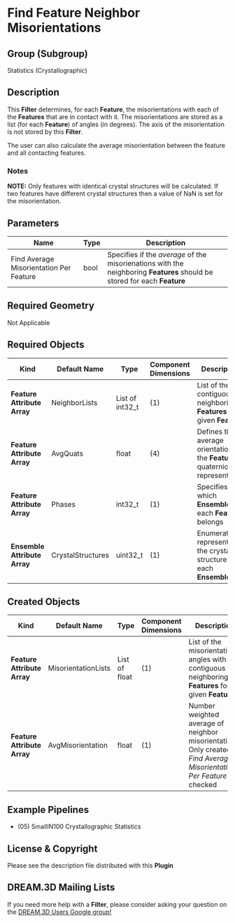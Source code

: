 # Find Feature Neighbor Misorientations 


## Group (Subgroup) ##

Statistics (Crystallographic)

## Description ##

This **Filter** determines, for each **Feature**, the misorientations with each of the **Features** that are in contact with it.  The misorientations are stored as a list (for each **Feature**) of angles (in degrees).  The axis of the misorientation is not stored by this **Filter**.

The user can also calculate the average misorientation between the feature and all contacting features.

### Notes ###

__NOTE:__ Only features with identical crystal structures will be calculated. If two features have different crystal structures then a value of NaN is set for the misorientation.

## Parameters ##

| Name | Type | Description |
|------|------|-------------|
| Find Average Misorientation Per Feature | bool | Specifies if the *average* of the misorienations with the neighboring **Features** should be stored for each **Feature** |

## Required Geometry ##

Not Applicable

## Required Objects ##

| Kind | Default Name | Type | Component Dimensions | Description |
|------|--------------|------|----------------------|-------------|
| **Feature Attribute Array** | NeighborLists | List of int32_t | (1) | List of the contiguous neighboring **Features** for a given **Feature** |
| **Feature Attribute Array** | AvgQuats | float | (4) | Defines the average orientation of the **Feature** in quaternion representation |
| **Feature Attribute Array** | Phases | int32_t | (1) | Specifies to which **Ensemble** each **Feature** belongs |
| **Ensemble Attribute Array** | CrystalStructures | uint32_t | (1) | Enumeration representing the crystal structure for each **Ensemble** |

## Created Objects ##

| Kind | Default Name | Type | Component Dimensions | Description |
|------|--------------|------|----------------------|-------------|
| **Feature Attribute Array** | MisorientationLists | List of float | (1) | List of the misorientation angles with the contiguous neighboring **Features** for a given **Feature** |
| **Feature Attribute Array** | AvgMisorientation | float | (1) | Number weighted average of neighbor misorientations. Only created if _Find Average Misorientation Per Feature_ is checked |


## Example Pipelines ##

+ (05) SmallIN100 Crystallographic Statistics

## License & Copyright ##

Please see the description file distributed with this **Plugin**

## DREAM.3D Mailing Lists ##

If you need more help with a **Filter**, please consider asking your question on the [DREAM.3D Users Google group!](https://groups.google.com/forum/?hl=en#!forum/dream3d-users)


